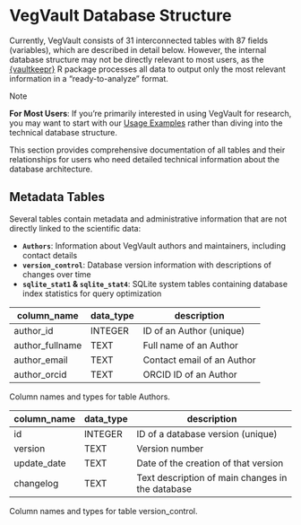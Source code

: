 

# VegVault Database Structure

Currently, VegVault consists of 31 interconnected tables with 87 fields
(variables), which are described in detail below. However, the internal
database structure may not be directly relevant to most users, as the
[{vaultkeepr}](https://bit.ly/vaultkeepr) R package processes all data
to output only the most relevant information in a “ready-to-analyze”
format.

> [!NOTE]
>
> **For Most Users**: If you’re primarily interested in using VegVault
> for research, you may want to start with our [Usage
> Examples](/website/database_examples.qmd) rather than diving into the
> technical database structure.

This section provides comprehensive documentation of all tables and
their relationships for users who need detailed technical information
about the database architecture.

## Metadata Tables

Several tables contain metadata and administrative information that are
not directly linked to the scientific data:

- **`Authors`**: Information about VegVault authors and maintainers,
  including contact details
- **`version_control`**: Database version information with descriptions
  of changes over time  
- **`sqlite_stat1` & `sqlite_stat4`**: SQLite system tables containing
  database index statistics for query optimization

| column_name     | data_type | description                |
|-----------------|-----------|----------------------------|
| author_id       | INTEGER   | ID of an Author (unique)   |
| author_fullname | TEXT      | Full name of an Author     |
| author_email    | TEXT      | Contact email of an Author |
| author_orcid    | TEXT      | ORCID ID of an Author      |

Column names and types for table Authors.

| column_name | data_type | description                                      |
|-------------|-----------|--------------------------------------------------|
| id          | INTEGER   | ID of a database version (unique)                |
| version     | TEXT      | Version number                                   |
| update_date | TEXT      | Date of the creation of that version             |
| changelog   | TEXT      | Text description of main changes in the database |

Column names and types for table version_control.
